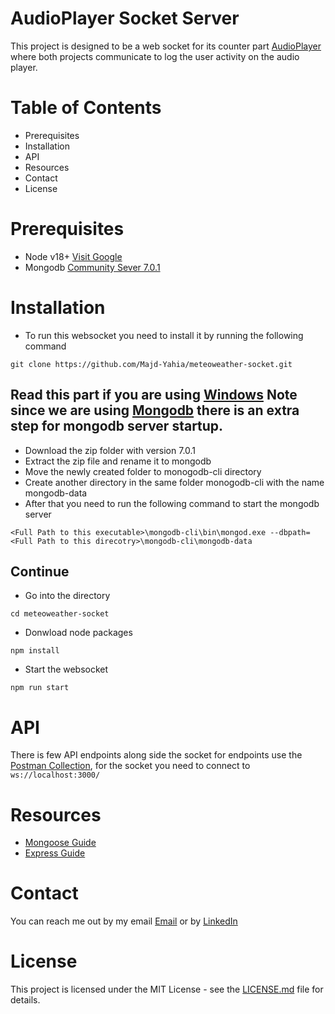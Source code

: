 # AudioPlayer Socket Server
This project is designed to be a web socket for its counter part [AudioPlayer](https://github.com/Majd-Yahia/meteoweather-player) where both projects communicate to log the user activity on the audio player.

# Table of Contents
- Prerequisites
- Installation
- API
- Resources
- Contact
- License

# Prerequisites
- Node v18+ [Visit Google](https://nodejs.org/en/download)
- Mongodb [Community Sever 7.0.1](https://www.mongodb.com/download-center/community/releases)

# Installation
- To run this websocket you need to install it by running the following command
```
git clone https://github.com/Majd-Yahia/meteoweather-socket.git
```

## Read this part if you are using [Windows](https://www.microsoft.com/en-jo/) Note since we are using [Mongodb](https://www.mongodb.com/download-center/community/releases) there is an extra step for mongodb server startup.
- Download the zip folder with version 7.0.1
- Extract the zip file and rename it to mongodb
- Move the newly created folder to monogodb-cli directory
- Create another directory in the same folder monogodb-cli with the name mongodb-data
- After that you need to run the following command to start the mongodb server
```
<Full Path to this executable>\mongodb-cli\bin\mongod.exe --dbpath=<Full Path to this direcotry>\mongodb-cli\mongodb-data
```

## Continue
- Go into the directory
```
cd meteoweather-socket
```
- Donwload node packages
```
npm install
```
- Start the websocket
```
npm run start
```

# API
There is few API endpoints along side the socket for endpoints use the [Postman Collection](./Meteoweather%20Server.postman_collection.json), 
for the socket you need to connect to ``` ws://localhost:3000/ ```

# Resources
- [Mongoose Guide](https://mongoosejs.com/docs/guide.html)
- [Express Guide](https://expressjs.com/en/starter/installing.html)

# Contact
You can reach me out by my email [Email](mailto:majd.m4a4@gmail.com) or by [LinkedIn](https://www.linkedin.com/in/majd-yahia/) 

# License
This project is licensed under the MIT License - see the [LICENSE.md](LICENSE.md) file for details.
